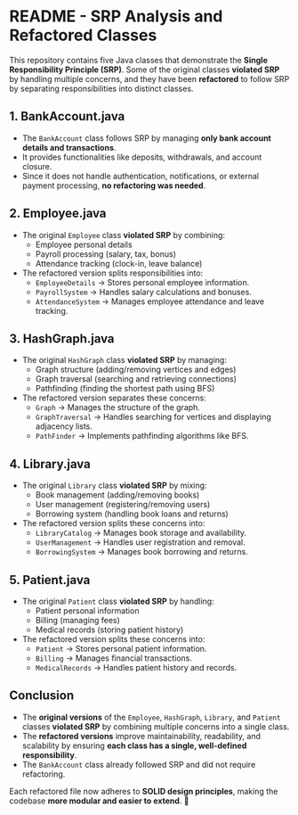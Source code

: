 # **README - SRP Analysis and Refactored Classes**

This repository contains five Java classes that demonstrate the **Single Responsibility Principle (SRP)**. Some of the original classes **violated SRP** by handling multiple concerns, and they have been **refactored** to follow SRP by separating responsibilities into distinct classes.

## **1. BankAccount.java**
- The `BankAccount` class follows SRP by managing **only bank account details and transactions**.
- It provides functionalities like deposits, withdrawals, and account closure.
- Since it does not handle authentication, notifications, or external payment processing, **no refactoring was needed**.

## **2. Employee.java**
- The original `Employee` class **violated SRP** by combining:
  - Employee personal details
  - Payroll processing (salary, tax, bonus)
  - Attendance tracking (clock-in, leave balance)
- The refactored version splits responsibilities into:
  - `EmployeeDetails` → Stores personal employee information.
  - `PayrollSystem` → Handles salary calculations and bonuses.
  - `AttendanceSystem` → Manages employee attendance and leave tracking.

## **3. HashGraph.java**
- The original `HashGraph` class **violated SRP** by managing:
  - Graph structure (adding/removing vertices and edges)
  - Graph traversal (searching and retrieving connections)
  - Pathfinding (finding the shortest path using BFS)
- The refactored version separates these concerns:
  - `Graph` → Manages the structure of the graph.
  - `GraphTraversal` → Handles searching for vertices and displaying adjacency lists.
  - `PathFinder` → Implements pathfinding algorithms like BFS.

## **4. Library.java**
- The original `Library` class **violated SRP** by mixing:
  - Book management (adding/removing books)
  - User management (registering/removing users)
  - Borrowing system (handling book loans and returns)
- The refactored version splits these concerns into:
  - `LibraryCatalog` → Manages book storage and availability.
  - `UserManagement` → Handles user registration and removal.
  - `BorrowingSystem` → Manages book borrowing and returns.

## **5. Patient.java**
- The original `Patient` class **violated SRP** by handling:
  - Patient personal information
  - Billing (managing fees)
  - Medical records (storing patient history)
- The refactored version splits these concerns into:
  - `Patient` → Stores personal patient information.
  - `Billing` → Manages financial transactions.
  - `MedicalRecords` → Handles patient history and records.

## **Conclusion**
- The **original versions** of the `Employee`, `HashGraph`, `Library`, and `Patient` classes **violated SRP** by combining multiple concerns into a single class.
- The **refactored versions** improve maintainability, readability, and scalability by ensuring **each class has a single, well-defined responsibility**.
- The `BankAccount` class already followed SRP and did not require refactoring.

Each refactored file now adheres to **SOLID design principles**, making the codebase **more modular and easier to extend**. 🚀
